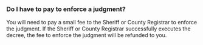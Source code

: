 ###  Do I have to pay to enforce a judgment?

You will need to pay a small fee to the Sheriff or County Registrar to enforce
the judgment. If the Sheriff or County Registrar successfully executes the
decree, the fee to enforce the judgment will be refunded to you.
